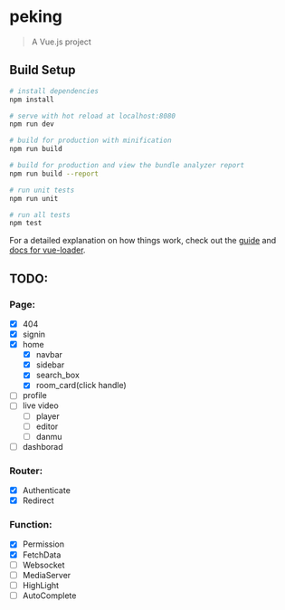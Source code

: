 # peking

> A Vue.js project

## Build Setup

``` bash
# install dependencies
npm install

# serve with hot reload at localhost:8080
npm run dev

# build for production with minification
npm run build

# build for production and view the bundle analyzer report
npm run build --report

# run unit tests
npm run unit

# run all tests
npm test
```

For a detailed explanation on how things work, check out the [guide](http://vuejs-templates.github.io/webpack/) and [docs for vue-loader](http://vuejs.github.io/vue-loader).


## TODO:

### Page:
- [x] 404
- [x] signin
- [x] home
  - [x] navbar
  - [x] sidebar
  - [x] search_box
  - [x] room_card(click handle)
- [ ] profile
- [ ] live video
  - [ ] player
  - [ ] editor
  - [ ] danmu
- [ ] dashborad

### Router:
- [x] Authenticate
- [x] Redirect

### Function:
- [x] Permission
- [x] FetchData
- [ ] Websocket
- [ ] MediaServer
- [ ] HighLight
- [ ] AutoComplete
